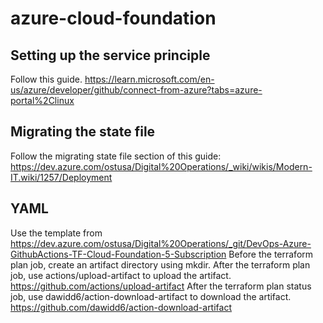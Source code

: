 # azure-cloud-foundation

## Setting up the service principle
Follow this guide. https://learn.microsoft.com/en-us/azure/developer/github/connect-from-azure?tabs=azure-portal%2Clinux

## Migrating the state file
Follow the migrating state file section of this guide: https://dev.azure.com/ostusa/Digital%20Operations/_wiki/wikis/Modern-IT.wiki/1257/Deployment

## YAML
Use the template from https://dev.azure.com/ostusa/Digital%20Operations/_git/DevOps-Azure-GithubActions-TF-Cloud-Foundation-5-Subscription
Before the terraform plan job, create an artifact directory using mkdir. 
After the terraform plan job, use actions/upload-artifact to upload the artifact. https://github.com/actions/upload-artifact
After the terraform plan status job, use dawidd6/action-download-artifact to download the artifact. https://github.com/dawidd6/action-download-artifact
